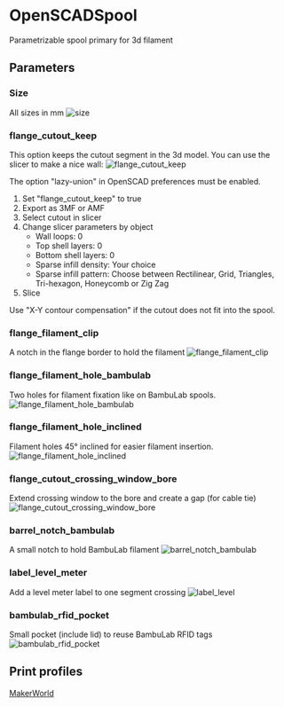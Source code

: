 # OpenSCADSpool
Parametrizable spool primary for 3d filament

## Parameters

### Size
All sizes in mm
![size](Documentation/Images/size.png)

### flange_cutout_keep
This option keeps the cutout segment in the 3d model. You can use the slicer to make a nice wall:
![flange_cutout_keep](Documentation/Images/flange_cutout_keep.png)

The option "lazy-union" in OpenSCAD preferences must be enabled.

1. Set "flange_cutout_keep" to true
2. Export as 3MF or AMF
3. Select cutout in slicer
4. Change slicer parameters by object
   - Wall loops: 0
   - Top shell layers: 0
   - Bottom shell layers: 0
   - Sparse infill density: Your choice
   - Sparse infill pattern: Choose between Rectilinear, Grid, Triangles, Tri-hexagon, Honeycomb or Zig Zag
5. Slice

Use "X-Y contour compensation" if the cutout does not fit into the spool.

### flange_filament_clip
A notch in the flange border to hold the filament
![flange_filament_clip](Documentation/Images/flange_filament_clip.png)

### flange_filament_hole_bambulab
Two holes for filament fixation like on BambuLab spools.
![flange_filament_hole_bambulab](Documentation/Images/flange_filament_hole_bambulab.png)

### flange_filament_hole_inclined
Filament holes 45° inclined for easier filament insertion.
![flange_filament_hole_inclined](Documentation/Images/flange_filament_hole_inclined.png)

### flange_cutout_crossing_window_bore
Extend crossing window to the bore and create a gap (for cable tie)
![flange_cutout_crossing_window_bore](Documentation/Images/flange_cutout_crossing_window_bore.png)

### barrel_notch_bambulab
A small notch to hold BambuLab filament
![barrel_notch_bambulab](Documentation/Images/barrel_notch_bambulab.png)

### label_level_meter
Add a level meter label to one segment crossing
![label_level](Documentation/Images/label_level.png)

### bambulab_rfid_pocket
Small pocket (include lid) to reuse BambuLab RFID tags
![bambulab_rfid_pocket](Documentation/Images/bambulab_rfid_pocket.png)

## Print profiles
[MakerWorld](https://makerworld.com/de/models/1357165-parametrizable-openscad-spool)
